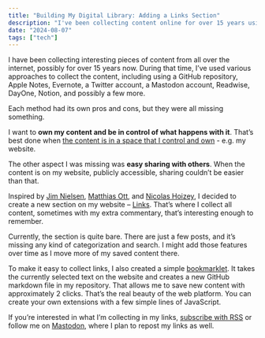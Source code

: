 ```yaml
---
title: "Building My Digital Library: Adding a Links Section"
description: "I've been collecting content online for over 15 years using tools like GitHub, Apple Notes, Evernote, Twitter, Mastodon, Readwise, DayOne, and Notion. Each had pros and cons, but I wanted full control and easy sharing. Hosting content on my website provides both."
date: "2024-08-07"
tags: ["tech"]
---
```


I have been collecting interesting pieces of content from all over the internet, possibly for over 15 years now. During that time, I’ve used various approaches to collect the content, including using a GitHub repository, Apple Notes, Evernote, a Twitter account, a Mastodon account, Readwise, DayOne, Notion, and possibly a few more.

Each method had its own pros and cons, but they were all missing something.

I want to **own my content and be in control of what happens with it**. That’s best done when [the content is in a space that I control and own](https://ondrejsevcik.com/links/file-over-app) - e.g. my website.

The other aspect I was missing was **easy sharing with others**. When the content is on my website, publicly accessible, sharing couldn’t be easier than that.

Inspired by [Jim Nielsen](https://mastodon.social/@jimniels/112098116755203928), [Matthias Ott](https://matthiasott.com/notes/links-worth-sharing), and [Nicolas Hoizey](https://nicolas-hoizey.com/links/), I decided to create a new section on my website – [Links](https://ondrejsevcik.com/links). That’s where I collect all content, sometimes with my extra commentary, that’s interesting enough to remember.

Currently, the section is quite bare. There are just a few posts, and it’s missing any kind of categorization and search. I might add those features over time as I move more of my saved content there.

To make it easy to collect links, I also created a simple [bookmarklet](https://github.com/ondrejsevcik/ondrejsevcik.com/blob/main/bookmarklet.js). It takes the currently selected text on the website and creates a new GitHub markdown file in my repository. That allows me to save new content with approximately 2 clicks. That’s the real beauty of the web platform. You can create your own extensions with a few simple lines of JavaScript.

If you’re interested in what I’m collecting in my links, [subscribe with RSS](https://ondrejsevcik.com/links-rss) or follow me on [Mastodon](https://hachyderm.io/@ondrejsevcik), where I plan to repost my links as well.
